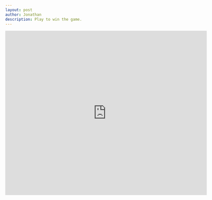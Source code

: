 ```yaml
---
layout: post
author: Jonathan
description: Play to win the game.
---
```

<iframe src="https://docs.google.com/forms/d/e/1FAIpQLSfn4AND1_mrYLouXQR9A1lB4UNij4vqYih4OFgczRsA0K81Aw/viewform?embedded=true" width="640" height="522" frameborder="0" marginheight="0" marginwidth="0">Loading…</iframe>